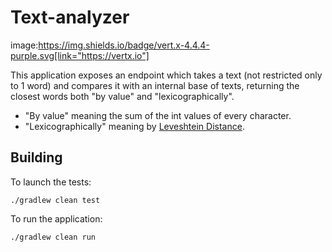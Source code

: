 # Text-analyzer

image:https://img.shields.io/badge/vert.x-4.4.4-purple.svg[link="https://vertx.io"]

This application exposes an endpoint which takes a text (not restricted only to 1 word) and compares it with an internal base of texts, returning the closest words both "by value" and "lexicographically".

* "By value" meaning the sum of the int values of every character.
* "Lexicographically" meaning by [Leveshtein Distance](https://en.wikipedia.org/wiki/Levenshtein_distance).

## Building

To launch the tests:
```
./gradlew clean test
```

To run the application:
```
./gradlew clean run
```

